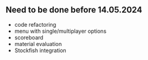 ## Need to be done before 14.05.2024
* code refactoring
* menu with single/multiplayer options
* scoreboard
* material evaluation
* Stockfish integration
